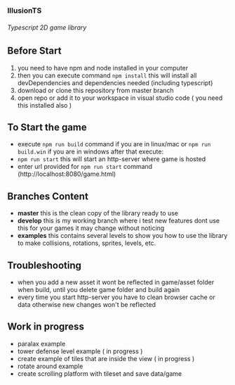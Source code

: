 ### IllusionTS
###### Typescript 2D game library

## Before Start
1. you need to have npm and node installed in your computer
2. then you can execute command ```npm install``` this will install all devDependencies and dependencies needed (including typescript)
3. download or clone this repository from master branch
4. open repo or add it to your workspace in visual studio code ( you need this installed also )

## To Start the game
- execute ```npm run build``` command if you are in linux/mac or ```npm run build.win``` if you are in windows after that execute:
- ```npm run start``` this will start an http-server where game is hosted
- enter url provided for ```npm run start``` command (http://localhost:8080/game.html)

## Branches Content
- **master** this is the clean copy of the library ready to use
- **develop** this is my working branch where i test new features dont use this for your games it may change without noticing
- **examples** this contains several levels to show you how to use the library to make collisions, rotations, sprites, levels, etc.

## Troubleshooting
- when you add a new asset it wont be reflected in game/asset folder when build, until you delete game folder and build again
- every time you start http-server you have to clean browser cache or data otherwise new changes won't be reflected

## Work in progress
- paralax example
- tower defense level example ( in progress )
- create example of tiles that are inside the view ( in progress )
- rotate around example
- create scrolling platform with tileset and save data/game
